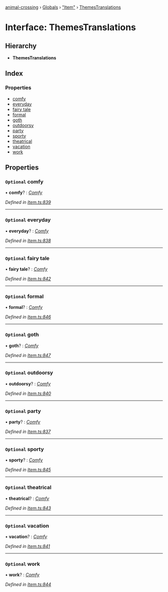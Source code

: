 [animal-crossing](../README.md) › [Globals](../globals.md) › ["Item"](../modules/_item_.md) › [ThemesTranslations](_item_.themestranslations.md)

# Interface: ThemesTranslations

## Hierarchy

* **ThemesTranslations**

## Index

### Properties

* [comfy](_item_.themestranslations.md#optional-comfy)
* [everyday](_item_.themestranslations.md#optional-everyday)
* [fairy tale](_item_.themestranslations.md#optional-fairy-tale)
* [formal](_item_.themestranslations.md#optional-formal)
* [goth](_item_.themestranslations.md#optional-goth)
* [outdoorsy](_item_.themestranslations.md#optional-outdoorsy)
* [party](_item_.themestranslations.md#optional-party)
* [sporty](_item_.themestranslations.md#optional-sporty)
* [theatrical](_item_.themestranslations.md#optional-theatrical)
* [vacation](_item_.themestranslations.md#optional-vacation)
* [work](_item_.themestranslations.md#optional-work)

## Properties

### `Optional` comfy

• **comfy**? : *[Comfy](_item_.comfy.md)*

*Defined in [Item.ts:839](https://github.com/Norviah/animal-crossing/blob/2672d28/module/types/Item.ts#L839)*

___

### `Optional` everyday

• **everyday**? : *[Comfy](_item_.comfy.md)*

*Defined in [Item.ts:838](https://github.com/Norviah/animal-crossing/blob/2672d28/module/types/Item.ts#L838)*

___

### `Optional` fairy tale

• **fairy tale**? : *[Comfy](_item_.comfy.md)*

*Defined in [Item.ts:842](https://github.com/Norviah/animal-crossing/blob/2672d28/module/types/Item.ts#L842)*

___

### `Optional` formal

• **formal**? : *[Comfy](_item_.comfy.md)*

*Defined in [Item.ts:846](https://github.com/Norviah/animal-crossing/blob/2672d28/module/types/Item.ts#L846)*

___

### `Optional` goth

• **goth**? : *[Comfy](_item_.comfy.md)*

*Defined in [Item.ts:847](https://github.com/Norviah/animal-crossing/blob/2672d28/module/types/Item.ts#L847)*

___

### `Optional` outdoorsy

• **outdoorsy**? : *[Comfy](_item_.comfy.md)*

*Defined in [Item.ts:840](https://github.com/Norviah/animal-crossing/blob/2672d28/module/types/Item.ts#L840)*

___

### `Optional` party

• **party**? : *[Comfy](_item_.comfy.md)*

*Defined in [Item.ts:837](https://github.com/Norviah/animal-crossing/blob/2672d28/module/types/Item.ts#L837)*

___

### `Optional` sporty

• **sporty**? : *[Comfy](_item_.comfy.md)*

*Defined in [Item.ts:845](https://github.com/Norviah/animal-crossing/blob/2672d28/module/types/Item.ts#L845)*

___

### `Optional` theatrical

• **theatrical**? : *[Comfy](_item_.comfy.md)*

*Defined in [Item.ts:843](https://github.com/Norviah/animal-crossing/blob/2672d28/module/types/Item.ts#L843)*

___

### `Optional` vacation

• **vacation**? : *[Comfy](_item_.comfy.md)*

*Defined in [Item.ts:841](https://github.com/Norviah/animal-crossing/blob/2672d28/module/types/Item.ts#L841)*

___

### `Optional` work

• **work**? : *[Comfy](_item_.comfy.md)*

*Defined in [Item.ts:844](https://github.com/Norviah/animal-crossing/blob/2672d28/module/types/Item.ts#L844)*
